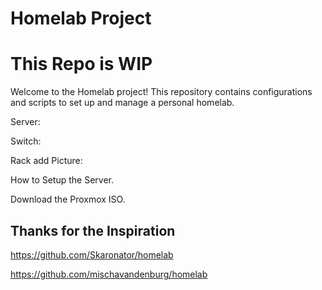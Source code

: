 # Homelab Project

# This Repo is WIP

Welcome to the Homelab project! This repository contains configurations and scripts to set up and manage a personal homelab.

Server:

Switch:

Rack add Picture:

How to Setup the Server.

Download the Proxmox ISO.

## Thanks for the Inspiration

https://github.com/Skaronator/homelab

https://github.com/mischavandenburg/homelab
